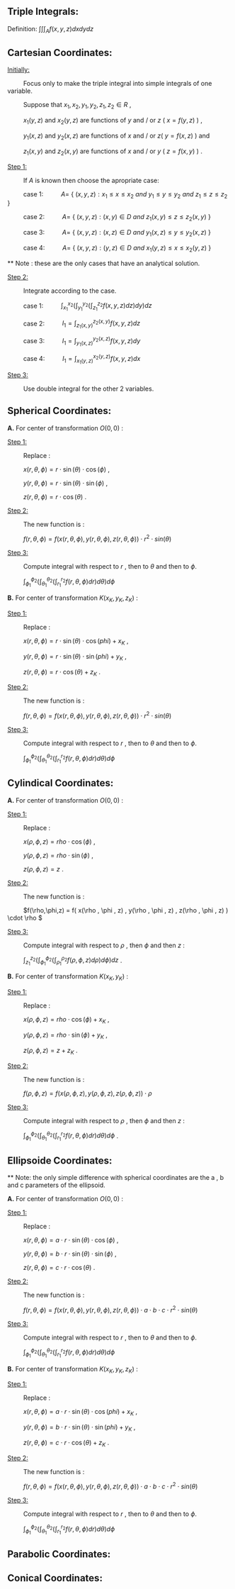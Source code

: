 Triple Integrals:
-----------------

Definition: $\int \int \int _A f(x,y,z) dx dy dz$

Cartesian Coordinates:
----------------------

<ins>Initially:</ins>

&emsp; &emsp; Focus only to make the triple integral into simple integrals of one variable.

&emsp; &emsp; Suppose that $x_1 , x_2 , y_1 , y_2 , z_1 , z_2\in R$ ,

&emsp; &emsp; $x_1(y,z)$ and $x_2(y,z)$ are functions of $y$ and / or $z$ ( $x=f(y,z)$ ) , 

&emsp; &emsp; $y_1(x,z)$ and $y_2(x,z)$ are functions of $x$ and / or $z$( $y=f(x,z)$ ) and

&emsp; &emsp; $z_1(x,y)$ and $z_2(x,y)$ are functions of $x$ and / or $y$ ( $z=f(x,y)$ ) .

<ins>Step 1:</ins>

&emsp; &emsp; If $A$ is known then choose the apropriate case:

&emsp; &emsp; case 1: &emsp; &emsp; $A=$ { $(x,y,z): x_1 \leq x \leq x_2 ~ and ~ y_1 \leq y \leq y_2 ~ and ~ z_1 \leq z \leq z_2$ }

&emsp; &emsp; case 2: &emsp; &emsp; $A=$ { $(x,y,z): (x,y) \in D ~ and ~ z_1(x,y) \leq z \leq z_2(x,y)$ }

&emsp; &emsp; case 3: &emsp; &emsp; $A=$ { $(x,y,z): (x,z) \in D ~ and ~ y_1(x,z) \leq y \leq y_2(x,z)$ }

&emsp; &emsp; case 4: &emsp; &emsp; $A=$ { $(x,y,z): (y,z) \in D ~ and ~ x_1(y,z) \leq x \leq x_2(y,z)$ }

** Note : these are the only cases that have an analytical solution.

<ins>Step 2:</ins>

&emsp; &emsp; Integrate according to the case.

&emsp; &emsp; case 1: &emsp; &emsp; $\int_{x_1} ^{x_2} ( \int_{y_1} ^{y_2} ( \int_{z_1} ^{z_2} f(x,y,z) dz ) dy ) dz$

&emsp; &emsp; case 2: &emsp; &emsp; $I_1 = \int_{z_1(x,y)} ^{z_2(x,y)} f(x,y,z) dz$

&emsp; &emsp; case 3: &emsp; &emsp; $I_1 = \int_{y_1(x,z)} ^{y_2(x,z)} f(x,y,z) dy$

&emsp; &emsp; case 4: &emsp; &emsp; $I_1 = \int_{x_1(y,z)} ^{x_2(y,z)} f(x,y,z) dx$

<ins>Step 3:</ins>

&emsp; &emsp; Use double integral for the other 2 variables.



Spherical Coordinates:
----------------------

**A.** For center of transformation $O(0,0)$ :

<ins>Step 1:</ins>

&emsp; &emsp; Replace :

&emsp; &emsp; $x(r,\theta , \phi) = r \cdot \sin(\theta) \cdot \cos(\phi)$ , 

&emsp; &emsp; $y(r,\theta , \phi) = r \cdot \sin(\theta) \cdot \sin(\phi)$ , 

&emsp; &emsp; $z(r,\theta , \phi) = r \cdot \cos(\theta)$ .

<ins>Step 2:</ins>

&emsp; &emsp; The new function is :

&emsp; &emsp; $f(r,\theta , \phi) = f( x(r,\theta , \phi) , y(r,\theta , \phi) , z(r,\theta , \phi) ) \cdot r^2 \cdot sin( \theta)$

<ins>Step 3:</ins>

&emsp; &emsp; Compute integral with respect to $r$ , then to $\theta$ and then to $\phi$.

&emsp; &emsp; $\int_{ \phi_1} ^{ \phi_2} ( \int_{ \theta _1} ^ {\theta _2} ( \int _{r_1} ^{r_2} f(r,\theta,\phi) dr ) d\theta ) d\phi$

**B.** For center of transformation $K(x_K,y_K,z_K)$ :

<ins>Step 1:</ins>

&emsp; &emsp; Replace :

&emsp; &emsp; $x(r,\theta , \phi) = r \cdot \sin(\theta) \cdot \cos(phi) + x_K$ , 

&emsp; &emsp; $y(r,\theta , \phi) = r \cdot \sin(\theta) \cdot \sin(phi) + y_K$ , 

&emsp; &emsp; $z(r,\theta , \phi) = r \cdot \cos(\theta) + z_K$ .

<ins>Step 2:</ins>

&emsp; &emsp; The new function is :

&emsp; &emsp; $f(r,\theta , \phi) = f( x(r,\theta , \phi) , y(r,\theta , \phi) , z(r,\theta , \phi) ) \cdot r^2 \cdot sin( \theta)$

<ins>Step 3:</ins>

&emsp; &emsp; Compute integral with respect to $r$ , then to $\theta$ and then to $\phi$.

&emsp; &emsp; $\int_{ \phi_1} ^{ \phi_2} ( \int_{ \theta _1} ^ {\theta _2} ( \int _{r_1} ^{r_2} f(r,\theta,\phi) dr ) d\theta ) d\phi$


Cylindical Coordinates:
-----------------------

**A.** For center of transformation $O(0,0)$ :

<ins>Step 1:</ins>

&emsp; &emsp; Replace :

&emsp; &emsp; $x(\rho , \phi , z) = rho \cdot \cos(\phi)$ , 

&emsp; &emsp; $y(\rho , \phi , z) = rho \cdot \sin(\phi)$ , 

&emsp; &emsp; $z(\rho , \phi , z) = z$ .

<ins>Step 2:</ins>

&emsp; &emsp; The new function is :

&emsp; &emsp; $f(\rho,\phi,z) = f( x(\rho , \phi , z) , y(\rho , \phi , z) , z(\rho , \phi , z) ) \cdot \rho $

<ins>Step 3:</ins>

&emsp; &emsp; Compute integral with respect to $\rho$ , then $\phi$ and then $z$ :

&emsp; &emsp; $\int_{ z_1} ^{ z_2} ( \int_{ \phi _1} ^ {\phi _2} ( \int _{ \rho _1} ^{ \rho _2} f(\rho,\phi,z) d\rho ) d\phi ) dz$ .

**B.** For center of transformation $K(x_K,y_K)$ :

<ins>Step 1:</ins>

&emsp; &emsp; Replace :

&emsp; &emsp; $x(\rho , \phi , z) = rho \cdot \cos(\phi) + x_K$ , 

&emsp; &emsp; $y(\rho , \phi , z) = rho \cdot \sin(\phi) + y_K$ , 

&emsp; &emsp; $z(\rho , \phi , z) = z + z_K$ .

<ins>Step 2:</ins>

&emsp; &emsp; The new function is :

&emsp; &emsp; $f(\rho,\phi,z) = f( x(\rho , \phi , z) , y(\rho , \phi , z) , z(\rho , \phi , z) ) \cdot \rho$

<ins>Step 3:</ins>

&emsp; &emsp; Compute integral with respect to $\rho$ , then $\phi$ and then $z$ :

&emsp; &emsp; $\int_{ \phi_1} ^{ \phi_2} ( \int_{ \theta _1} ^ {\theta _2} ( \int _{r_1} ^{r_2} f(r,\theta,\phi) dr ) d\theta ) d\phi$ .


Ellipsoide Coordinates:
-----------------------

** Note: the only simple difference with spherical coordinates are the a , b and c parameters of the ellipsoid.

**A.** For center of transformation $O(0,0)$ :

<ins>Step 1:</ins>

&emsp; &emsp; Replace :

&emsp; &emsp; $x(r,\theta , \phi) = a \cdot r \cdot \sin(\theta) \cdot \cos(\phi)$ , 

&emsp; &emsp; $y(r,\theta , \phi) = b \cdot r \cdot  \sin(\theta) \cdot \sin(\phi)$ , 

&emsp; &emsp; $z(r,\theta , \phi) = c \cdot r \cdot  \cos(\theta)$ .

<ins>Step 2:</ins>

&emsp; &emsp; The new function is :

&emsp; &emsp; $f(r,\theta , \phi) = f( x(r,\theta , \phi) , y(r,\theta , \phi) , z(r,\theta , \phi) ) \cdot a \cdot b \cdot c \cdot r^2 \cdot sin( \theta)$

<ins>Step 3:</ins>

&emsp; &emsp; Compute integral with respect to $r$ , then to $\theta$ and then to $\phi$.

&emsp; &emsp; $\int_{ \phi_1} ^{ \phi_2} ( \int_{ \theta _1} ^ {\theta _2} ( \int _{r_1} ^{r_2} f(r,\theta,\phi) dr ) d\theta ) d\phi$

**B.** For center of transformation $K(x_K,y_K,z_K)$ :

<ins>Step 1:</ins>

&emsp; &emsp; Replace :

&emsp; &emsp; $x(r,\theta , \phi) = a \cdot r \cdot \sin(\theta) \cdot \cos(phi) + x_K$ , 

&emsp; &emsp; $y(r,\theta , \phi) = b \cdot r \cdot \sin(\theta) \cdot \sin(phi) + y_K$ , 

&emsp; &emsp; $z(r,\theta , \phi) = c \cdot r \cdot \cos(\theta) + z_K$ .

<ins>Step 2:</ins>

&emsp; &emsp; The new function is :

&emsp; &emsp; $f(r,\theta , \phi) = f( x(r,\theta , \phi) , y(r,\theta , \phi) , z(r,\theta , \phi) ) \cdot a \cdot b \cdot c \cdot r^2 \cdot sin( \theta)$

<ins>Step 3:</ins>

&emsp; &emsp; Compute integral with respect to $r$ , then to $\theta$ and then to $\phi$.

&emsp; &emsp; $\int_{ \phi_1} ^{ \phi_2} ( \int_{ \theta _1} ^ {\theta _2} ( \int _{r_1} ^{r_2} f(r,\theta,\phi) dr ) d\theta ) d\phi$



Parabolic Coordinates:
----------------------


Conical Coordinates:
--------------------


